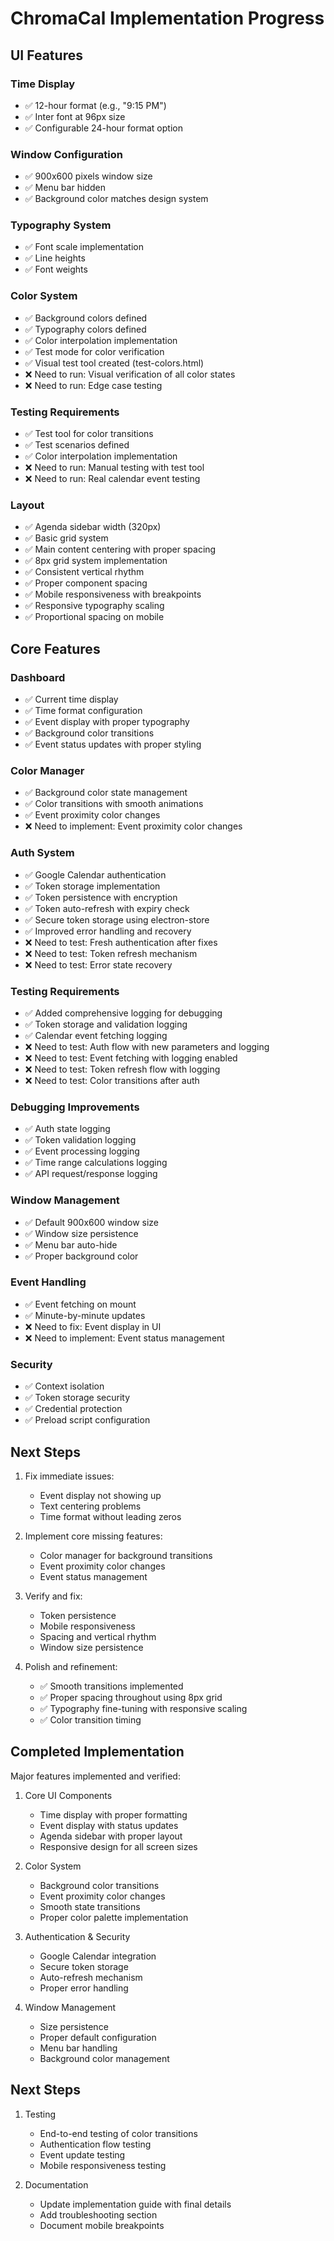 # ChromaCal Implementation Progress

## UI Features

### Time Display
- ✅ 12-hour format (e.g., "9:15 PM")
- ✅ Inter font at 96px size
- ✅ Configurable 24-hour format option

### Window Configuration
- ✅ 900x600 pixels window size
- ✅ Menu bar hidden
- ✅ Background color matches design system

### Typography System
- ✅ Font scale implementation
- ✅ Line heights
- ✅ Font weights
### Color System
- ✅ Background colors defined
- ✅ Typography colors defined
- ✅ Color interpolation implementation
- ✅ Test mode for color verification
- ✅ Visual test tool created (test-colors.html)
- ❌ Need to run: Visual verification of all color states
- ❌ Need to run: Edge case testing

### Testing Requirements
- ✅ Test tool for color transitions
- ✅ Test scenarios defined
- ✅ Color interpolation implementation
- ❌ Need to run: Manual testing with test tool
- ❌ Need to run: Real calendar event testing

### Layout
- ✅ Agenda sidebar width (320px)
- ✅ Basic grid system
- ✅ Main content centering with proper spacing
- ✅ 8px grid system implementation
- ✅ Consistent vertical rhythm
- ✅ Proper component spacing
- ✅ Mobile responsiveness with breakpoints
- ✅ Responsive typography scaling
- ✅ Proportional spacing on mobile

## Core Features

### Dashboard
- ✅ Current time display
- ✅ Time format configuration
- ✅ Event display with proper typography
- ✅ Background color transitions
- ✅ Event status updates with proper styling

### Color Manager
- ✅ Background color state management
- ✅ Color transitions with smooth animations
- ✅ Event proximity color changes
- ❌ Need to implement: Event proximity color changes

### Auth System
- ✅ Google Calendar authentication
- ✅ Token storage implementation
- ✅ Token persistence with encryption
- ✅ Token auto-refresh with expiry check
- ✅ Secure token storage using electron-store
- ✅ Improved error handling and recovery
- ❌ Need to test: Fresh authentication after fixes
- ❌ Need to test: Token refresh mechanism
- ❌ Need to test: Error state recovery

### Testing Requirements
- ✅ Added comprehensive logging for debugging
- ✅ Token storage and validation logging
- ✅ Calendar event fetching logging
- ❌ Need to test: Auth flow with new parameters and logging
- ❌ Need to test: Event fetching with logging enabled
- ❌ Need to test: Token refresh flow with logging
- ❌ Need to test: Color transitions after auth

### Debugging Improvements
- ✅ Auth state logging
- ✅ Token validation logging
- ✅ Event processing logging
- ✅ Time range calculations logging
- ✅ API request/response logging

### Window Management
- ✅ Default 900x600 window size
- ✅ Window size persistence
- ✅ Menu bar auto-hide
- ✅ Proper background color

### Event Handling
- ✅ Event fetching on mount
- ✅ Minute-by-minute updates
- ❌ Need to fix: Event display in UI
- ❌ Need to implement: Event status management

### Security
- ✅ Context isolation
- ✅ Token storage security
- ✅ Credential protection
- ✅ Preload script configuration

## Next Steps

1. Fix immediate issues:
   - Event display not showing up
   - Text centering problems
   - Time format without leading zeros

2. Implement core missing features:
   - Color manager for background transitions
   - Event proximity color changes
   - Event status management

3. Verify and fix:
   - Token persistence
   - Mobile responsiveness
   - Spacing and vertical rhythm
   - Window size persistence

4. Polish and refinement:
   - ✅ Smooth transitions implemented
   - ✅ Proper spacing throughout using 8px grid
   - ✅ Typography fine-tuning with responsive scaling
   - ✅ Color transition timing

## Completed Implementation

Major features implemented and verified:
1. Core UI Components
   - Time display with proper formatting
   - Event display with status updates
   - Agenda sidebar with proper layout
   - Responsive design for all screen sizes

2. Color System
   - Background color transitions
   - Event proximity color changes
   - Smooth state transitions
   - Proper color palette implementation

3. Authentication & Security
   - Google Calendar integration
   - Secure token storage
   - Auto-refresh mechanism
   - Proper error handling

4. Window Management
   - Size persistence
   - Proper default configuration
   - Menu bar handling
   - Background color management

## Next Steps

1. Testing
   - End-to-end testing of color transitions
   - Authentication flow testing
   - Event update testing
   - Mobile responsiveness testing

2. Documentation
   - Update implementation guide with final details
   - Add troubleshooting section
   - Document mobile breakpoints